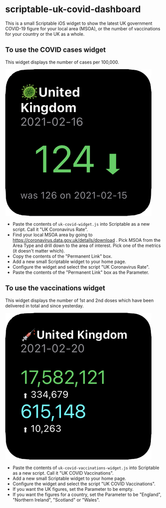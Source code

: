 # scriptable-uk-covid-dashboard

This is a small Scriptable iOS widget to show the latest UK government COVID-19 figure for your local area (MSOA), or the number of vaccinations for your country or the UK as a whole.

## To use the COVID cases widget

This widget displays the number of cases per 100,000.

![Screenshot of the infections widget showing a rate of 124 per 100,000, descending, for the United Kingdom on 2021-02-16](docs/infections-widget.png)

* Paste the contents of `uk-covid-widget.js` into Scriptable as a new script.  Call it "UK Coronavirus Rate".
* Find your local MSOA area by going to https://coronavirus.data.gov.uk/details/download .  Pick MSOA from the Area Type and drill down to the area of interest.  Pick one of the metrics (it doesn't matter which).
* Copy the contents of the "Permanent Link" box.
* Add a new small Scriptable widget to your home page.
* Configure the widget and select the script "UK Coronavirus Rate".
* Paste the contents of the "Permanent Link" box as the Parameter.

## To use the vaccinations widget

This widget displays the number of 1st and 2nd doses which have been delivered in total and since yesterday.

![Screenshot of the vaccinations widget showing the number of 1st and 2nd doses delivered across the UK to 2021-02-20](docs/vaccinations-widget.png)

 * Paste the contents of `uk-covid-vaccinations-widget.js` into Scriptable as a new script. Call it "UK COVID Vaccinations".
 * Add a new small Scriptable widget to your home page.
 * Configure the widget and select the script "UK COVID Vaccinations".
 * If you want the UK figures, set the Parameter to be empty.
 * If you want the figures for a country, set the Parameter to be "England", "Northern Ireland", "Scotland" or "Wales".
